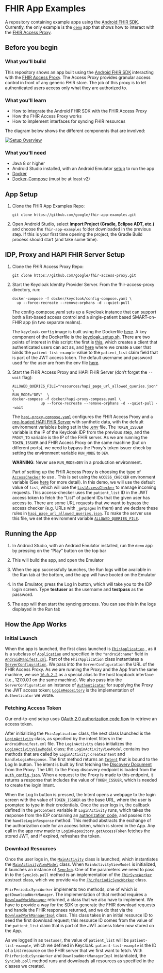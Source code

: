 # FHIR App Examples

A repository containing example apps using the
[Android FHIR SDK](https://github.com/google/android-fhir).
Currently, the only example is the [`demo`](./demo) app that shows how to
interact with the
[FHIR Access Proxy](https://github.com/google/fhir-access-proxy).

## Before you begin

### What you'll build

This repository shows an app built using the
[Android FHIR SDK](https://github.com/google/android-fhir) interacting with the
[FHIR Access Proxy](https://github.com/google/fhir-access-proxy). The Access
Proxy provides granular access control in front of any generic FHIR store. The
job of this proxy is to let authenticated users access only what they are
authorized to.

### What you'll learn

*   How to integrate the Android FHIR SDK with the FHIR Access Proxy
*   How the FHIR Access Proxy works
*   How to implement interfaces for syncing FHIR resources

The diagram below shows the different components that are involved:

[![Setup Overview](https://github.com/google/fhir-access-proxy/blob/main/resources/fhir_access_proxy.png?raw=true "Setup Overview")](https://github.com/google/fhir-access-proxy/blob/main/resources/fhir_access_proxy.png?raw=true)

### What you'll need

*   Java 8 or higher
*   Android Studio installed, with an Android Emulator
    [setup](https://developer.android.com/studio/run/managing-avds) to run the
    app
*   [Docker](https://docs.docker.com/get-docker/)
*   [Docker-Compose](https://docs.docker.com/compose/install/) (must be at least
    v2)

## App Setup

1.  Clone the FHIR App Examples Repo:

    ```shell
    git clone https://github.com/google/fhir-app-examples.git
    ```

2.  Open Android Studio, select **Import Project (Gradle, Eclipse ADT, etc.)**
    and choose the `fhir-app-examples` folder downloaded in the previous step.
    If this is your first time opening the project, the Gradle Build process
    should start (and take some time).

## IDP, Proxy and HAPI FHIR Server Setup

1.  Clone the FHIR Access Proxy Repo:

    ```shell
    git clone https://github.com/google/fhir-access-proxy.git
    ```

2.  Start the Keycloak Identity Provider Server. From the fhir-access-proxy
    directory, run:

    ```shell
    docker-compose -f docker/keycloak/config-compose.yaml \
      up --force-recreate --remove-orphans -d --quiet-pull
    ```

    The
    [config-compose.yaml](https://github.com/google/fhir-access-proxy/blob/main/docker/keycloak/config-compose.yaml)
    sets up a Keycloak instance that can support both a list-based access
    control and a single-patient based SMART-on-FHIR app (in two separate
    realms).

    The `keycloak-config` image is built using the Dockerfile
    [here](https://github.com/google/fhir-access-proxy/blob/main/docker/keycloak/Dockerfile).
    A key component of the Dockerfile is the
    [keycloak_setup.sh](https://github.com/google/fhir-access-proxy/blob/main/docker/keycloak/keycloak_setup.sh).
    There are two points of interest in this script: the first is
    [this](https://github.com/google/fhir-access-proxy/blob/main/docker/keycloak/keycloak_setup.sh#L78-L83),
    which creates a client that authenticated users can act as, and
    [here](https://github.com/google/fhir-access-proxy/blob/main/docker/keycloak/keycloak_setup.sh#L101-L105)
    where we create a user that binds the `patient-list-example` value to the
    `patient_list` claim field that is part of the JWT access token. The default
    username and password used for the user are from the env file
    [here](https://github.com/google/fhir-access-proxy/blob/main/docker/keycloak/.env).

3.  Start the FHIR Access Proxy and HAPI FHIR Server (don’t forget the `--wait`
    flag):

    ```shell
    ALLOWED_QUERIES_FILE="resources/hapi_page_url_allowed_queries.json" \
    RUN_MODE="DEV"  \
    docker-compose -f docker/hapi-proxy-compose.yaml \
                 up --force-recreate --remove-orphans -d --quiet-pull --wait
    ```

    The
    [`hapi-proxy-compose.yaml`](https://github.com/google/fhir-access-proxy/blob/main/docker/hapi-proxy-compose.yaml)
    configures the FHIR Access Proxy and a
    [pre-loaded HAPI FHIR Server](https://github.com/google/fhir-access-proxy/tree/main/docker#pre-loaded-hapi-server)
    with synthetic data, with the default environment variables being set in the
    [.env](https://github.com/google/fhir-access-proxy/blob/main/docker/.env)
    file. The `TOKEN_ISSUER` variable is the IP of the Keycloak IDP from the
    previous step, and the `PROXY_TO` variable is the IP of the FHIR server. As
    we are running the `TOKEN_ISSUER` and FHIR Access Proxy on the same machine
    (but on different ports), we need to bypass the Proxy's token issuer check
    by setting the environment variable `RUN_MODE` to `DEV`.

    **WARNING**: Never use `RUN_MODE=DEV` in a production environment.

    Part of setting up the FHIR Access Proxy is choosing the type of
    [`AccessChecker`](https://github.com/google/fhir-access-proxy/blob/main/server/src/main/java/com/google/fhir/proxy/interfaces/AccessChecker.java)
    to use . This is set using the `ACCESS_CHECKER` environment variable (See
    [here](https://github.com/google/fhir-access-proxy#proxy-setup) for more
    detail). In this demo, we will use the default value of `list`, which will
    use the
    [`ListAccessChecker`](https://github.com/google/fhir-access-proxy/blob/main/plugins/src/main/java/com/google/fhir/proxy/plugin/ListAccessChecker.java)
    to manage incoming requests. This access-checker uses the `patient_list` ID
    in the JWT access token to fetch the "List" of patient IDs that the given
    user has access to. There are some URL requests that we want to bypass the
    access checker (e.g. URLs with `_getpages` in them) and we declare these
    rules in
    [`hapi_page_url_allowed_queries.json`](https://github.com/google/fhir-access-proxy/blob/main/resources/hapi_page_url_allowed_queries.json).
    To make the server use this file, we set the environment variable
    [`ALLOWED_QUERIES_FILE`](https://github.com/google/fhir-access-proxy#proxy-setup).

## Running the App

1.  In Android Studio, with an Android Emulator installed, run the `demo` app by
    pressing on the “Play” button on the top bar

2.  This will build the app, and open the Emulator

3.  When the app successfully launches, the Run logs will be available in the
    Run tab at the bottom, and the app will have booted on the Emulator

4.  In the Emulator, press the Log In button, which will take you to the IDP
    login screen. Type **testuser** as the username and **testpass** as the
    password.

5.  The app will then start the syncing process. You can see this in the logs
    displayed in the Run tab

## How the App Works

### Initial Launch

When the app is launched, the first class launched is
[`FhirApplication`](src/main/java/com/google/android/fhir/demo/FhirApplication.kt)
, as it is a subclass of
[`Application`](https://developer.android.com/reference/android/app/Application)
and specified in the `"android:name"` field in
[`AndroidManifest.xml`](src/main/AndroidManifest.xml). Part of the
`FhirApplication` class instantiates a
[`ServerConfiguration`](https://github.com/google/android-fhir/blob/master/engine/src/main/java/com/google/android/fhir/FhirEngineProvider.kt#L129).
We pass into the `ServerConfiguration` the URL of the FHIR Access Proxy. As we
are running the Proxy and the App from the same machine, we use
[`10.0.2.2`](https://developer.android.com/studio/run/emulator-networking) as a
special alias to the host loopback interface (i.e., 127.0.0.1 on the same
machine). We also pass into the `ServerConfiguration` an instance of
[`Authenticator`](https://github.com/google/android-fhir/blob/master/engine/src/main/java/com/google/android/fhir/sync/Authenticator.kt)
for supplying the Proxy the JWT access token;
[`LoginRepository`](src/main/java/com/google/android/fhir/demo/LoginRepository.kt)
is the implementation of `Authenticator` we wrote.

### Fetching Access Token

Our end-to-end setup uses
[OAuth 2.0 authorization code flow](https://auth0.com/docs/get-started/authentication-and-authorization-flow/authorization-code-flow)
to retrieve an access token.

<!-- TODO(omarismail): Add diagram showing OAuth Flow -->

After initializing the `FhirApplication` class, the next class launched is the
[`LoginActivity`](src/main/java/com/google/android/fhir/demo/LoginActivity.kt)
class, as specified by the intent filters in the `AndroidManifest.xml` file. The
`LoginActivity` class initializes the
[`LoginActivityViewModel`](src/main/java/com/google/android/fhir/demo/LoginActivityViewModel.kt)
class; the `LoginActivityViewModel` contains two methods that are called by
`LoginActivity`: `createIntent` and `handleLoginResponse`. The first method
returns an
[`Intent`](https://developer.android.com/reference/android/content/Intent) that
is bound to the Log In button. The intent is built by first fetching the
[Discovery Document](https://openid.net/specs/openid-connect-discovery-1_0.html)
from the Proxy. The URL to the Proxy discovery endpoint is loaded from the
[`auth_config.json`](src/main/res/raw/auth_config.json). When a request to the
Proxy is made to this endpoint, it returns a response that includes the value of
`TOKEN_ISSUER`, which is needed to create the login Intent.

When the Log In button is pressed, the Intent opens a webpage to the login
screen with the value of `TOKEN_ISSUER` as the base URL, where the user is
prompted to type in their credentials. Once the user logs in, the callback
defined in the `getContent` variable in `LoginActivity` runs, which takes the
response from the IDP containing an
[authorization code](https://www.oauth.com/oauth2-servers/server-side-apps/authorization-code/),
and passes it to the `handleLoginResponse` method. This method abstracts the
exchange of the authorization code for an access token, which is stored in the
App. Any call in the app now made to `LoginRepository.getAccessToken` fetches
the stored JWT, and if expired, refreshes the token.

### Download Resources

Once the user logs in, the
[`MainActivity`](src/main/java/com/google/android/fhir/demo/MainActivity.kt)
class is launched, which instantiates the
[`MainActivityViewModel`](src/main/java/com/google/android/fhir/demo/MainActivityViewModel.kt)
class. When `MainActivityViewModel` is initialized, it launches an instance of
[`SyncJob`](https://github.com/google/android-fhir/blob/master/engine/src/main/java/com/google/android/fhir/sync/SyncJob.kt).
One of the parameters we need to pass in to the `SyncJob.poll` method is an
implementation of the
[`FhirSyncWorker`](https://github.com/google/android-fhir/blob/master/engine/src/main/java/com/google/android/fhir/sync/FhirSyncWorker.kt)
abstract class, which we provide via the
[`FhirPeriodicSyncWorker`](src/main/java/com/google/android/fhir/demo/data/FhirPeriodicSyncWorker.kt)
class.

`FhirPeriodicSyncWorker` implements two methods, one of which is
`getDownloadWorkManager`. The implementation of that method requires a
[`DownloadWorkManager`](https://github.com/google/android-fhir/blob/master/engine/src/main/java/com/google/android/fhir/sync/DownloadWorkManager.kt)
returned, a class that we also have to implement. We have to provide a way for
the SDK to generate the FHIR download requests and handle the FHIR responses
returned, and we do that via the
[`DownloadWorkManagerImpl`](src/main/java/com/google/android/fhir/demo/data/DownloadWorkManagerImpl.kt)
class. This class takes in an initial resource ID to seed the first download
request; this resource ID comes from the value of the `patient_list` claim that
is part of the JWT access token now stored on the App.

As we logged in as `testuser`, the value of `patient_list` will be
`patient-list-example`, which we defined in Keycloak. `patient-list-example` is
the ID of a List resource on the FHIR server that we first want to fetch. With
`FhirPeriodicSyncWorker` and `DownloadWorkManagerImpl` instantiated, the
`SyncJob.poll` method runs and downloads all resources as specified in the
classes we created.
